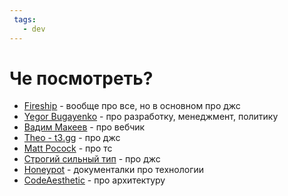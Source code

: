 ```yaml
---
 tags:
   - dev
---
```




# Че посмотреть?

- [Fireship](https://www.youtube.com/channel/UCsBjURrPoezykLs9EqgamOA) - вообще про все, но в основном про джс
- [Yegor Bugayenko](https://www.youtube.com/user/technoparkcorp) - про разработку, менеджмент, политику
- [Вадим Макеев](https://www.youtube.com/user/pepelsbey) - про вебчик
- [Theo - t3․gg](https://www.youtube.com/user/thebigbib) - про джс
- [Matt Pocock](https://www.youtube.com/channel/UCswG6FSbgZjbWtdf_hMLaow) - про тс
- [Строгий сильный тип](https://www.youtube.com/channel/UCpbFn2Hd95oJJGmMpb67I4A) - про джс
- [Honeypot](https://www.youtube.com/channel/UCsUalyRg43M8D60mtHe6YcA) - документалки про технологии
- [CodeAesthetic](https://www.youtube.com/user/CRussman) - про архитектуру
